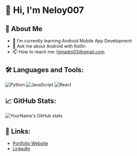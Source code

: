 # 👋 Hi, I'm Neloy007

## 💼 About Me
- 🌱 I’m currently learning Android Mobile App Development
- 💬 Ask me about Android with Kotlin
- 📫 How to reach me: himadro02@gmail.com

## 🛠️ Languages and Tools:
![Python](https://img.shields.io/badge/-Python-333333?style=flat&logo=python)
![JavaScript](https://img.shields.io/badge/-JavaScript-333333?style=flat&logo=javascript)
![React](https://img.shields.io/badge/-React-333333?style=flat&logo=react)
<!-- Add more as needed -->

## 📈 GitHub Stats:
![YourName's GitHub stats](https://github-readme-stats.vercel.app/api?username=Neloy007&show_icons=true&hide_title=true)

## 🔗 Links:
- [Portfolio Website](https://yourwebsite.com)
- [LinkedIn](https://linkedin.com/in/neloy007)

